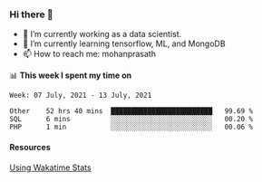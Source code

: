 ### Hi there 👋

- 🔭 I’m currently working as a data scientist.
- 🌱 I’m currently learning tensorflow, ML, and MongoDB
- 📫 How to reach me: mohanprasath

📊 **This week I spent my time on**
<!--START_SECTION:waka-->
```text
Week: 07 July, 2021 - 13 July, 2021

Other    52 hrs 40 mins  █████████████████████████   99.69 % 
SQL      6 mins          ░░░░░░░░░░░░░░░░░░░░░░░░░   00.20 % 
PHP      1 min           ░░░░░░░░░░░░░░░░░░░░░░░░░   00.06 % 
```
<!--END_SECTION:waka-->

#### Resources
[Using Wakatime Stats](https://github.com/marketplace/actions/waka-readme)
